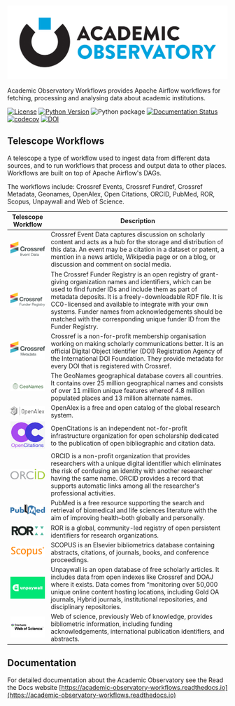 ![Academic Observatory Workflows](logo.jpg)

Academic Observatory Workflows provides Apache Airflow workflows for fetching, processing and analysing 
data about academic institutions.

[![License](https://img.shields.io/badge/License-Apache%202.0-blue.svg)](https://opensource.org/licenses/Apache-2.0)
[![Python Version](https://img.shields.io/badge/python-3.10-blue)](https://img.shields.io/badge/python-3.10-blue)
![Python package](https://github.com/The-Academic-Observatory/academic-observatory-workflows/workflows/Unit%20Tests/badge.svg)
[![Documentation Status](https://readthedocs.org/projects/academic-observatory-workflows/badge/?version=latest)](https://academic-observatory-workflows.readthedocs.io/en/latest/?badge=latest)
[![codecov](https://codecov.io/gh/The-Academic-Observatory/academic-observatory-workflows/branch/develop/graph/badge.svg?token=V4WUZG74ZQ)](https://codecov.io/gh/The-Academic-Observatory/academic-observatory-workflows)
[![DOI](https://zenodo.org/badge/401298815.svg)](https://zenodo.org/badge/latestdoi/401298815)

## Telescope Workflows
A telescope a type of workflow used to ingest data from different data sources, and to run workflows that process and
output data to other places. Workflows are built on top of Apache Airflow's DAGs.

The workflows include: Crossref Events, Crossref Fundref, Crossref Metadata, Geonames, OpenAlex, Open Citations, ORCID, PubMed, ROR, Scopus, Unpaywall and Web of Science.

| Telescope Workflow  | Description |
| ------------- | ------------- |
| <img src="docs/logos/crossref-events.svg" alt="Crossref Events" width="150" /> | Crossref Event Data captures discussion on scholarly content and acts as a hub for the storage and distribution of this data. An event may be a citation in a dataset or patent, a mention in a news article, Wikipedia page or on a blog, or discussion and comment on social media.  |
| <img src="docs/logos/crossref-funder-registry.svg" alt="Crossref Funder Registry" width="150" />  | The Crossref Funder Registry is an open registry of grant-giving organization names and identifiers, which can be used to find funder IDs and include them as part of metadata deposits. It is a freely-downloadable RDF file. It is CC0-licensed and available to integrate with your own systems. Funder names from acknowledgements should be matched with the corresponding unique funder ID from the Funder Registry.  |
| <img src="docs/logos/crossref-metadata.svg" alt="Crossref Metadata" width="150" />  | Crossref is a non-for-profit membership organisation working on making scholarly communications better. It is an official Digital Object Identifier (DOI) Registration Agency of the International DOI Foundation. They provide metadata for every DOI that is registered with Crossref.  |
| <img src="docs/logos/geonames.png" alt="Geonames" width="150" />  | The GeoNames geographical database covers all countries. It contains over 25 million geographical names and consists of over 11 million unique features whereof 4.8 million populated places and 13 million alternate names.  |
| <img src="docs/logos/openalex.svg" alt="OpenAlex" width="150" />  | OpenAlex is a free and open catalog of the global research system. |
| <img src="docs/logos/open-citations.png" alt="Open Citations" width="150" />  | OpenCitations is an independent not-for-profit infrastructure organization for open scholarship dedicated to the publication of open bibliographic and citation data.  |
| <img src="docs/logos/orcid.svg" alt="ORCID" width="150" />  | ORCID is a non-profit organization that provides researchers with a unique digital identifier which eliminates the risk of confusing an identity with another researcher having the same name. ORCID provides a record that supports automatic links among all the researcher's professional activities.  |
| <img src="docs/logos/pubmed.svg" alt="PubMed" width="150" />  | PubMed is a free resource supporting the search and retrieval of biomedical and life sciences literature with the aim of improving health–both globally and personally. |
| <img src="docs/logos/ror.svg" alt="ROR" width="150" />  | ROR is a global, community-led registry of open persistent identifiers for research organizations. |
| <img src="docs/logos/scopus.svg" alt="Scopus" width="150" />  | SCOPUS is an Elsevier bibliometrics database containing abstracts, citations, of journals, books, and conference proceedings.  |
| <img src="docs/logos/unpaywall.png" alt="Unpaywall" width="150" />  | Unpaywall is an open database of free scholarly articles. It includes data from open indexes like Crossref and DOAJ where it exists. Data comes from “monitoring over 50,000 unique online content hosting locations, including Gold OA journals, Hybrid journals, institutional repositories, and disciplinary repositories.  |
| <img src="docs/logos/wos.svg" alt="Web of Science" width="150" />  | Web of science, previously Web of knowledge, provides bibliometric information, including funding acknowledgements, international publication identifiers, and abstracts.  |

## Documentation
For detailed documentation about the Academic Observatory see the Read the Docs website [https://academic-observatory-workflows.readthedocs.io](https://academic-observatory-workflows.readthedocs.io)
